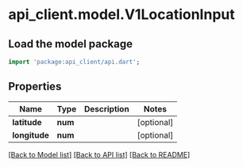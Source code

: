 # api_client.model.V1LocationInput

## Load the model package
```dart
import 'package:api_client/api.dart';
```

## Properties
Name | Type | Description | Notes
------------ | ------------- | ------------- | -------------
**latitude** | **num** |  | [optional] 
**longitude** | **num** |  | [optional] 

[[Back to Model list]](../README.md#documentation-for-models) [[Back to API list]](../README.md#documentation-for-api-endpoints) [[Back to README]](../README.md)


